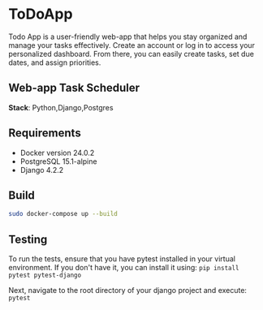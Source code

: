 
# ToDoApp
Todo App is a user-friendly web-app that helps you stay organized and manage your tasks effectively. Create an account or log in to access your personalized dashboard. From there, you can easily create tasks, set due dates, and assign priorities.

## Web-app Task Scheduler

__Stack__: Python,Django,Postgres

## Requirements

* Docker version 24.0.2
* PostgreSQL 15.1-alpine
* Django 4.2.2

## Build

```bash
sudo docker-compose up --build
```

## Testing

To run the tests, ensure that you have pytest installed in your virtual environment. If you don't have it, you can install it using:
`pip install pytest pytest-django`

Next, navigate to the root directory of your django project and execute: `pytest`
